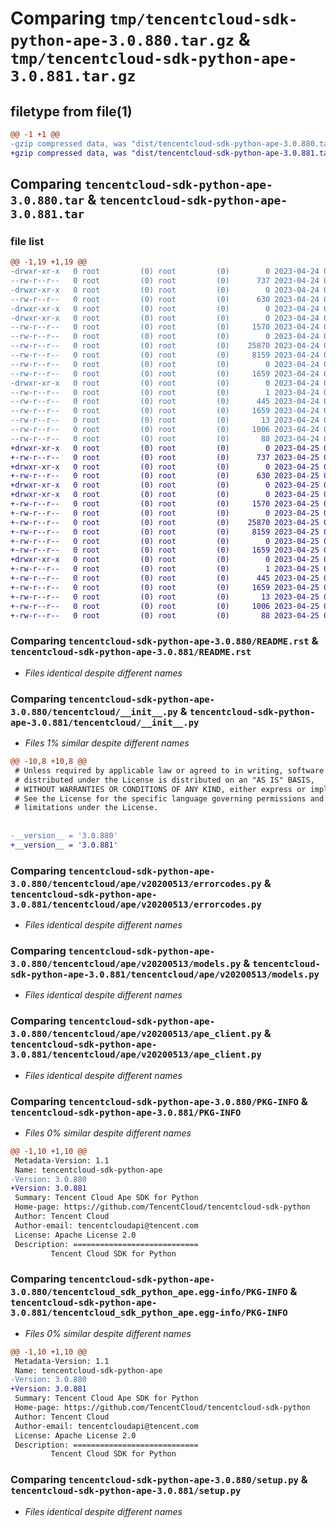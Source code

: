 # Comparing `tmp/tencentcloud-sdk-python-ape-3.0.880.tar.gz` & `tmp/tencentcloud-sdk-python-ape-3.0.881.tar.gz`

## filetype from file(1)

```diff
@@ -1 +1 @@
-gzip compressed data, was "dist/tencentcloud-sdk-python-ape-3.0.880.tar", last modified: Mon Apr 24 02:44:33 2023, max compression
+gzip compressed data, was "dist/tencentcloud-sdk-python-ape-3.0.881.tar", last modified: Tue Apr 25 00:19:36 2023, max compression
```

## Comparing `tencentcloud-sdk-python-ape-3.0.880.tar` & `tencentcloud-sdk-python-ape-3.0.881.tar`

### file list

```diff
@@ -1,19 +1,19 @@
-drwxr-xr-x   0 root         (0) root         (0)        0 2023-04-24 02:44:33.000000 tencentcloud-sdk-python-ape-3.0.880/
--rw-r--r--   0 root         (0) root         (0)      737 2023-04-24 02:44:33.000000 tencentcloud-sdk-python-ape-3.0.880/README.rst
-drwxr-xr-x   0 root         (0) root         (0)        0 2023-04-24 02:44:33.000000 tencentcloud-sdk-python-ape-3.0.880/tencentcloud/
--rw-r--r--   0 root         (0) root         (0)      630 2023-04-24 02:44:33.000000 tencentcloud-sdk-python-ape-3.0.880/tencentcloud/__init__.py
-drwxr-xr-x   0 root         (0) root         (0)        0 2023-04-24 02:44:33.000000 tencentcloud-sdk-python-ape-3.0.880/tencentcloud/ape/
-drwxr-xr-x   0 root         (0) root         (0)        0 2023-04-24 02:44:33.000000 tencentcloud-sdk-python-ape-3.0.880/tencentcloud/ape/v20200513/
--rw-r--r--   0 root         (0) root         (0)     1570 2023-04-24 02:44:33.000000 tencentcloud-sdk-python-ape-3.0.880/tencentcloud/ape/v20200513/errorcodes.py
--rw-r--r--   0 root         (0) root         (0)        0 2023-04-24 02:44:33.000000 tencentcloud-sdk-python-ape-3.0.880/tencentcloud/ape/v20200513/__init__.py
--rw-r--r--   0 root         (0) root         (0)    25870 2023-04-24 02:44:33.000000 tencentcloud-sdk-python-ape-3.0.880/tencentcloud/ape/v20200513/models.py
--rw-r--r--   0 root         (0) root         (0)     8159 2023-04-24 02:44:33.000000 tencentcloud-sdk-python-ape-3.0.880/tencentcloud/ape/v20200513/ape_client.py
--rw-r--r--   0 root         (0) root         (0)        0 2023-04-24 02:44:33.000000 tencentcloud-sdk-python-ape-3.0.880/tencentcloud/ape/__init__.py
--rw-r--r--   0 root         (0) root         (0)     1659 2023-04-24 02:44:33.000000 tencentcloud-sdk-python-ape-3.0.880/PKG-INFO
-drwxr-xr-x   0 root         (0) root         (0)        0 2023-04-24 02:44:33.000000 tencentcloud-sdk-python-ape-3.0.880/tencentcloud_sdk_python_ape.egg-info/
--rw-r--r--   0 root         (0) root         (0)        1 2023-04-24 02:44:33.000000 tencentcloud-sdk-python-ape-3.0.880/tencentcloud_sdk_python_ape.egg-info/dependency_links.txt
--rw-r--r--   0 root         (0) root         (0)      445 2023-04-24 02:44:33.000000 tencentcloud-sdk-python-ape-3.0.880/tencentcloud_sdk_python_ape.egg-info/SOURCES.txt
--rw-r--r--   0 root         (0) root         (0)     1659 2023-04-24 02:44:33.000000 tencentcloud-sdk-python-ape-3.0.880/tencentcloud_sdk_python_ape.egg-info/PKG-INFO
--rw-r--r--   0 root         (0) root         (0)       13 2023-04-24 02:44:33.000000 tencentcloud-sdk-python-ape-3.0.880/tencentcloud_sdk_python_ape.egg-info/top_level.txt
--rw-r--r--   0 root         (0) root         (0)     1006 2023-04-24 02:44:33.000000 tencentcloud-sdk-python-ape-3.0.880/setup.py
--rw-r--r--   0 root         (0) root         (0)       88 2023-04-24 02:44:33.000000 tencentcloud-sdk-python-ape-3.0.880/setup.cfg
+drwxr-xr-x   0 root         (0) root         (0)        0 2023-04-25 00:19:36.000000 tencentcloud-sdk-python-ape-3.0.881/
+-rw-r--r--   0 root         (0) root         (0)      737 2023-04-25 00:19:36.000000 tencentcloud-sdk-python-ape-3.0.881/README.rst
+drwxr-xr-x   0 root         (0) root         (0)        0 2023-04-25 00:19:36.000000 tencentcloud-sdk-python-ape-3.0.881/tencentcloud/
+-rw-r--r--   0 root         (0) root         (0)      630 2023-04-25 00:19:36.000000 tencentcloud-sdk-python-ape-3.0.881/tencentcloud/__init__.py
+drwxr-xr-x   0 root         (0) root         (0)        0 2023-04-25 00:19:36.000000 tencentcloud-sdk-python-ape-3.0.881/tencentcloud/ape/
+drwxr-xr-x   0 root         (0) root         (0)        0 2023-04-25 00:19:36.000000 tencentcloud-sdk-python-ape-3.0.881/tencentcloud/ape/v20200513/
+-rw-r--r--   0 root         (0) root         (0)     1570 2023-04-25 00:19:36.000000 tencentcloud-sdk-python-ape-3.0.881/tencentcloud/ape/v20200513/errorcodes.py
+-rw-r--r--   0 root         (0) root         (0)        0 2023-04-25 00:19:36.000000 tencentcloud-sdk-python-ape-3.0.881/tencentcloud/ape/v20200513/__init__.py
+-rw-r--r--   0 root         (0) root         (0)    25870 2023-04-25 00:19:36.000000 tencentcloud-sdk-python-ape-3.0.881/tencentcloud/ape/v20200513/models.py
+-rw-r--r--   0 root         (0) root         (0)     8159 2023-04-25 00:19:36.000000 tencentcloud-sdk-python-ape-3.0.881/tencentcloud/ape/v20200513/ape_client.py
+-rw-r--r--   0 root         (0) root         (0)        0 2023-04-25 00:19:36.000000 tencentcloud-sdk-python-ape-3.0.881/tencentcloud/ape/__init__.py
+-rw-r--r--   0 root         (0) root         (0)     1659 2023-04-25 00:19:36.000000 tencentcloud-sdk-python-ape-3.0.881/PKG-INFO
+drwxr-xr-x   0 root         (0) root         (0)        0 2023-04-25 00:19:36.000000 tencentcloud-sdk-python-ape-3.0.881/tencentcloud_sdk_python_ape.egg-info/
+-rw-r--r--   0 root         (0) root         (0)        1 2023-04-25 00:19:36.000000 tencentcloud-sdk-python-ape-3.0.881/tencentcloud_sdk_python_ape.egg-info/dependency_links.txt
+-rw-r--r--   0 root         (0) root         (0)      445 2023-04-25 00:19:36.000000 tencentcloud-sdk-python-ape-3.0.881/tencentcloud_sdk_python_ape.egg-info/SOURCES.txt
+-rw-r--r--   0 root         (0) root         (0)     1659 2023-04-25 00:19:36.000000 tencentcloud-sdk-python-ape-3.0.881/tencentcloud_sdk_python_ape.egg-info/PKG-INFO
+-rw-r--r--   0 root         (0) root         (0)       13 2023-04-25 00:19:36.000000 tencentcloud-sdk-python-ape-3.0.881/tencentcloud_sdk_python_ape.egg-info/top_level.txt
+-rw-r--r--   0 root         (0) root         (0)     1006 2023-04-25 00:19:36.000000 tencentcloud-sdk-python-ape-3.0.881/setup.py
+-rw-r--r--   0 root         (0) root         (0)       88 2023-04-25 00:19:36.000000 tencentcloud-sdk-python-ape-3.0.881/setup.cfg
```

### Comparing `tencentcloud-sdk-python-ape-3.0.880/README.rst` & `tencentcloud-sdk-python-ape-3.0.881/README.rst`

 * *Files identical despite different names*

### Comparing `tencentcloud-sdk-python-ape-3.0.880/tencentcloud/__init__.py` & `tencentcloud-sdk-python-ape-3.0.881/tencentcloud/__init__.py`

 * *Files 1% similar despite different names*

```diff
@@ -10,8 +10,8 @@
 # Unless required by applicable law or agreed to in writing, software
 # distributed under the License is distributed on an "AS IS" BASIS,
 # WITHOUT WARRANTIES OR CONDITIONS OF ANY KIND, either express or implied.
 # See the License for the specific language governing permissions and
 # limitations under the License.
 
 
-__version__ = '3.0.880'
+__version__ = '3.0.881'
```

### Comparing `tencentcloud-sdk-python-ape-3.0.880/tencentcloud/ape/v20200513/errorcodes.py` & `tencentcloud-sdk-python-ape-3.0.881/tencentcloud/ape/v20200513/errorcodes.py`

 * *Files identical despite different names*

### Comparing `tencentcloud-sdk-python-ape-3.0.880/tencentcloud/ape/v20200513/models.py` & `tencentcloud-sdk-python-ape-3.0.881/tencentcloud/ape/v20200513/models.py`

 * *Files identical despite different names*

### Comparing `tencentcloud-sdk-python-ape-3.0.880/tencentcloud/ape/v20200513/ape_client.py` & `tencentcloud-sdk-python-ape-3.0.881/tencentcloud/ape/v20200513/ape_client.py`

 * *Files identical despite different names*

### Comparing `tencentcloud-sdk-python-ape-3.0.880/PKG-INFO` & `tencentcloud-sdk-python-ape-3.0.881/PKG-INFO`

 * *Files 0% similar despite different names*

```diff
@@ -1,10 +1,10 @@
 Metadata-Version: 1.1
 Name: tencentcloud-sdk-python-ape
-Version: 3.0.880
+Version: 3.0.881
 Summary: Tencent Cloud Ape SDK for Python
 Home-page: https://github.com/TencentCloud/tencentcloud-sdk-python
 Author: Tencent Cloud
 Author-email: tencentcloudapi@tencent.com
 License: Apache License 2.0
 Description: ============================
         Tencent Cloud SDK for Python
```

### Comparing `tencentcloud-sdk-python-ape-3.0.880/tencentcloud_sdk_python_ape.egg-info/PKG-INFO` & `tencentcloud-sdk-python-ape-3.0.881/tencentcloud_sdk_python_ape.egg-info/PKG-INFO`

 * *Files 0% similar despite different names*

```diff
@@ -1,10 +1,10 @@
 Metadata-Version: 1.1
 Name: tencentcloud-sdk-python-ape
-Version: 3.0.880
+Version: 3.0.881
 Summary: Tencent Cloud Ape SDK for Python
 Home-page: https://github.com/TencentCloud/tencentcloud-sdk-python
 Author: Tencent Cloud
 Author-email: tencentcloudapi@tencent.com
 License: Apache License 2.0
 Description: ============================
         Tencent Cloud SDK for Python
```

### Comparing `tencentcloud-sdk-python-ape-3.0.880/setup.py` & `tencentcloud-sdk-python-ape-3.0.881/setup.py`

 * *Files identical despite different names*

